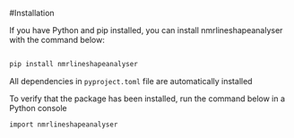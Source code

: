 #Installation

If you have Python and pip installed, you can install nmrlineshapeanalyser with the command below:

```bash

pip install nmrlineshapeanalyser

```

All dependencies in ``pyproject.toml`` file are automatically installed

To verify that the package has been installed, run the command below in a Python console


```bash
import nmrlineshapeanalyser

```